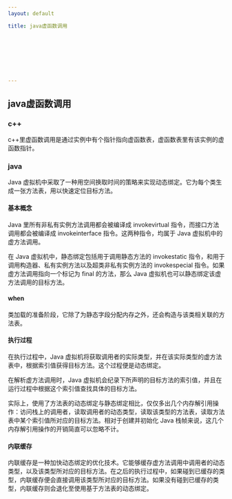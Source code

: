 ```yaml
---
layout: default

title: java虚函数调用








---
```


## java虚函数调用

### c++

c++里虚函数调用是通过实例中有个指针指向虚函数表，虚函数表里有该实例的虚函数指针。

### java

Java 虚拟机中采取了一种用空间换取时间的策略来实现动态绑定。它为每个类生成一张方法表，用以快速定位目标方法。



#### 基本概念

Java 里所有非私有实例方法调用都会被编译成 invokevirtual 指令，而接口方法调用都会被编译成 invokeinterface 指令。这两种指令，均属于 Java 虚拟机中的虚方法调用。

在 Java 虚拟机中，静态绑定包括用于调用静态方法的 invokestatic 指令，和用于调用构造器、私有实例方法以及超类非私有实例方法的 invokespecial 指令。如果虚方法调用指向一个标记为 final 的方法，那么 Java 虚拟机也可以静态绑定该虚方法调用的目标方法。

#### when

类加载的准备阶段，它除了为静态字段分配内存之外，还会构造与该类相关联的方法表。

#### 执行过程

在执行过程中，Java 虚拟机将获取调用者的实际类型，并在该实际类型的虚方法表中，根据索引值获得目标方法。这个过程便是动态绑定。

在解析虚方法调用时，Java 虚拟机会纪录下所声明的目标方法的索引值，并且在运行过程中根据这个索引值查找具体的目标方法。

实际上，使用了方法表的动态绑定与静态绑定相比，仅仅多出几个内存解引用操作：访问栈上的调用者，读取调用者的动态类型，读取该类型的方法表，读取方法表中某个索引值所对应的目标方法。相对于创建并初始化 Java 栈帧来说，这几个内存解引用操作的开销简直可以忽略不计。

#### 内联缓存

内联缓存是一种加快动态绑定的优化技术。它能够缓存虚方法调用中调用者的动态类型，以及该类型所对应的目标方法。在之后的执行过程中，如果碰到已缓存的类型，内联缓存便会直接调用该类型所对应的目标方法。如果没有碰到已缓存的类型，内联缓存则会退化至使用基于方法表的动态绑定。

